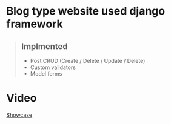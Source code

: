 # Blog type website used django framework

> ## Implmented
>
> - Post CRUD (Create / Delete / Update / Delete)
> - Custom validators
> - Model forms

# Video
[Showcase](https://www.youtube.com/watch?v=GR6p_lmgkb4)
